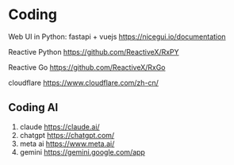 # Coding

Web UI in Python: fastapi + vuejs <https://nicegui.io/documentation>

Reactive Python <https://github.com/ReactiveX/RxPY>

Reactive Go <https://github.com/ReactiveX/RxGo>

cloudflare <https://www.cloudflare.com/zh-cn/>

## Coding AI

1. claude <https://claude.ai/>
2. chatgpt <https://chatgpt.com/>
3. meta ai <https://www.meta.ai/>
4. gemini <https://gemini.google.com/app>
